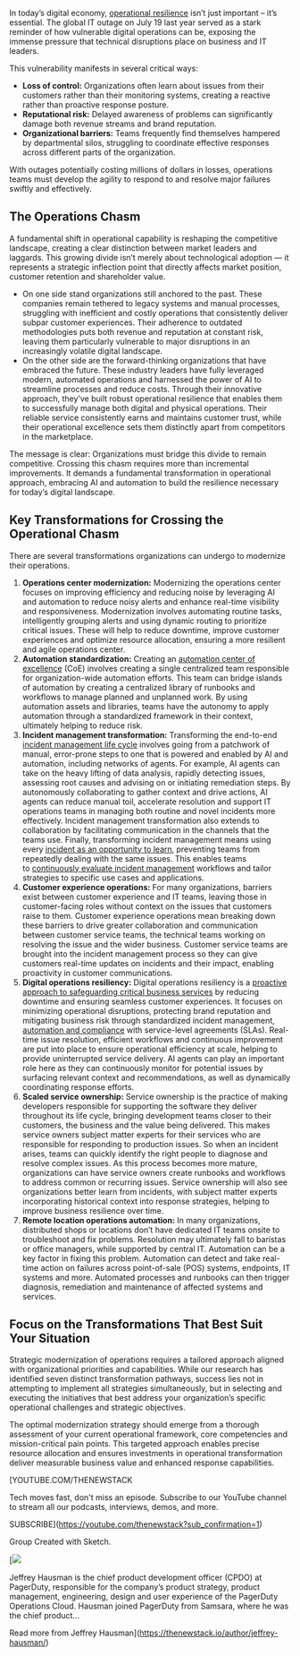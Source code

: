 In today’s digital economy, [operational resilience](https://thenewstack.io/what-is-operational-resilience/) isn’t just important – it’s essential. The global IT outage on July 19 last year served as a stark reminder of how vulnerable digital operations can be, exposing the immense pressure that technical disruptions place on business and IT leaders.

This vulnerability manifests in several critical ways:

* **Loss of control:** Organizations often learn about issues from their customers rather than their monitoring systems, creating a reactive rather than proactive response posture.
* **Reputational risk:** Delayed awareness of problems can significantly damage both revenue streams and brand reputation.
* **Organizational barriers:** Teams frequently find themselves hampered by departmental silos, struggling to coordinate effective responses across different parts of the organization.

With outages potentially costing millions of dollars in losses, operations teams must develop the agility to respond to and resolve major failures swiftly and effectively.

## The Operations Chasm

A fundamental shift in operational capability is reshaping the competitive landscape, creating a clear distinction between market leaders and laggards. This growing divide isn’t merely about technological adoption — it represents a strategic inflection point that directly affects market position, customer retention and shareholder value.

* On one side stand organizations still anchored to the past. These companies remain tethered to legacy systems and manual processes, struggling with inefficient and costly operations that consistently deliver subpar customer experiences. Their adherence to outdated methodologies puts both revenue and reputation at constant risk, leaving them particularly vulnerable to major disruptions in an increasingly volatile digital landscape.
* On the other side are the forward-thinking organizations that have embraced the future. These industry leaders have fully leveraged modern, automated operations and harnessed the power of AI to streamline processes and reduce costs. Through their innovative approach, they’ve built robust operational resilience that enables them to successfully manage both digital and physical operations. Their reliable service consistently earns and maintains customer trust, while their operational excellence sets them distinctly apart from competitors in the marketplace.

The message is clear: Organizations must bridge this divide to remain competitive. Crossing this chasm requires more than incremental improvements. It demands a fundamental transformation in operational approach, embracing AI and automation to build the resilience necessary for today’s digital landscape.

## Key Transformations for Crossing the Operational Chasm

There are several transformations organizations can undergo to modernize their operations.

1. **Operations center modernization:** Modernizing the operations center focuses on improving efficiency and reducing noise by leveraging AI and automation to reduce noisy alerts and enhance real-time visibility and responsiveness. Modernization involves automating routine tasks, intelligently grouping alerts and using dynamic routing to prioritize critical issues. These will help to reduce downtime, improve customer experiences and optimize resource allocation, ensuring a more resilient and agile operations center.
2. **Automation standardization:** Creating an [automation center of excellence](https://thenewstack.io/a-starters-framework-for-an-automation-center-of-excellence/) (CoE) involves creating a single centralized team responsible for organization-wide automation efforts. This team can bridge islands of automation by creating a centralized library of runbooks and workflows to manage planned and unplanned work. By using automation assets and libraries, teams have the autonomy to apply automation through a standardized framework in their context, ultimately helping to reduce risk.
3. **Incident management transformation:** Transforming the end-to-end [incident management life cycle](https://thenewstack.io/best-practices-for-mastering-the-incident-life-cycle/) involves going from a patchwork of manual, error-prone steps to one that is powered and enabled by AI and automation, including networks of agents. For example, AI agents can take on the heavy lifting of data analysis, rapidly detecting issues, assessing root causes and advising on or initiating remediation steps. By autonomously collaborating to gather context and drive actions, AI agents can reduce manual toil, accelerate resolution and support IT operations teams in managing both routine and novel incidents more effectively. Incident management transformation also extends to collaboration by facilitating communication in the channels that the teams use. Finally, transforming incident management means using every [incident as an opportunity to learn](https://thenewstack.io/3-strategies-to-turn-incidents-into-learning-opportunities/), preventing teams from repeatedly dealing with the same issues. This enables teams to [continuously evaluate incident management](https://thenewstack.io/what-can-incident-teams-learn-from-crisis-management/) workflows and tailor strategies to specific use cases and applications.
4. **Customer experience operations:** For many organizations, barriers exist between customer experience and IT teams, leaving those in customer-facing roles without context on the issues that customers raise to them. Customer experience operations mean breaking down these barriers to drive greater collaboration and communication between customer service teams, the technical teams working on resolving the issue and the wider business. Customer service teams are brought into the incident management process so they can give customers real-time updates on incidents and their impact, enabling proactivity in customer communications.
5. **Digital operations resiliency:** Digital operations resiliency is a [proactive approach to safeguarding critical business services](https://thenewstack.io/compliance-without-chaos-build-resilient-digital-operations/) by reducing downtime and ensuring seamless customer experiences. It focuses on minimizing operational disruptions, protecting brand reputation and mitigating business risk through standardized incident management, [automation and compliance](https://thenewstack.io/want-to-mitigate-risk-invest-in-automation/) with service-level agreements (SLAs). Real-time issue resolution, efficient workflows and continuous improvement are put into place to ensure operational efficiency at scale, helping to provide uninterrupted service delivery. AI agents can play an important role here as they can continuously monitor for potential issues by surfacing relevant context and recommendations, as well as dynamically coordinating response efforts.
6. **Scaled service ownership:** Service ownership is the practice of making developers responsible for supporting the software they deliver throughout its life cycle, bringing development teams closer to their customers, the business and the value being delivered. This makes service owners subject matter experts for their services who are responsible for responding to production issues. So when an incident arises, teams can quickly identify the right people to diagnose and resolve complex issues. As this process becomes more mature, organizations can have service owners create runbooks and workflows to address common or recurring issues. Service ownership will also see organizations better learn from incidents, with subject matter experts incorporating historical context into response strategies, helping to improve business resilience over time.
7. **Remote location operations automation:** In many organizations, distributed shops or locations don’t have dedicated IT teams onsite to troubleshoot and fix problems. Resolution may ultimately fall to baristas or office managers, while supported by central IT. Automation can be a key factor in fixing this problem. Automation can detect and take real-time action on failures across point-of-sale (POS) systems, endpoints, IT systems and more. Automated processes and runbooks can then trigger diagnosis, remediation and maintenance of affected systems and services.

## Focus on the Transformations That Best Suit Your Situation

Strategic modernization of operations requires a tailored approach aligned with organizational priorities and capabilities. While our research has identified seven distinct transformation pathways, success lies not in attempting to implement all strategies simultaneously, but in selecting and executing the initiatives that best address your organization’s specific operational challenges and strategic objectives.

The optimal modernization strategy should emerge from a thorough assessment of your current operational framework, core competencies and mission-critical pain points. This targeted approach enables precise resource allocation and ensures investments in operational transformation deliver measurable business value and enhanced response capabilities.

[YOUTUBE.COM/THENEWSTACK

Tech moves fast, don't miss an episode. Subscribe to our YouTube
channel to stream all our podcasts, interviews, demos, and more.

SUBSCRIBE](https://youtube.com/thenewstack?sub_confirmation=1)

Group
Created with Sketch.

[![](https://cdn.thenewstack.io/media/2024/06/4724874c-cropped-b0cb4228-jeff_hausman.jpg)

Jeffrey Hausman is the chief product development officer (CPDO) at PagerDuty, responsible for the company’s product strategy, product management, engineering, design and user experience of the PagerDuty Operations Cloud. Hausman joined PagerDuty from Samsara, where he was the chief product...

Read more from Jeffrey Hausman](https://thenewstack.io/author/jeffrey-hausman/)